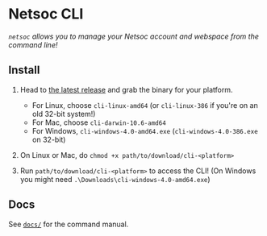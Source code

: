 # Netsoc CLI

_`netsoc` allows you to manage your Netsoc account and webspace from the command line!_

## Install

1. Head to [the latest release](https://github.com/netsoc/cli/releases/latest) and grab the binary for your platform.

    - For Linux, choose `cli-linux-amd64` (or `cli-linux-386` if you're on an old 32-bit system!)
    - For Mac, choose `cli-darwin-10.6-amd64`
    - For Windows, `cli-windows-4.0-amd64.exe` (`cli-windows-4.0-386.exe` on 32-bit)
2. On Linux or Mac, do `chmod +x path/to/download/cli-<platform>`
3. Run `path/to/download/cli-<platform>` to access the CLI!
  (On Windows you might need `.\Downloads\cli-windows-4.0-amd64.exe`)

## Docs

See [`docs/`](docs/) for the command manual.
